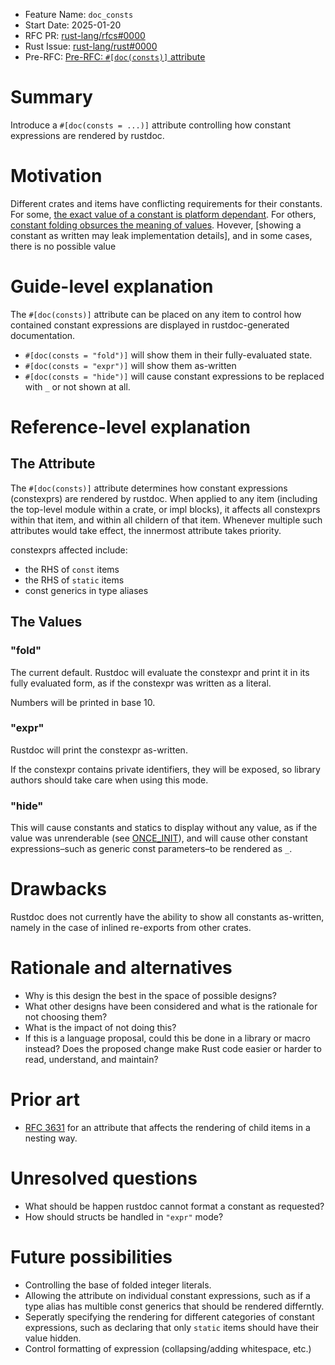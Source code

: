 - Feature Name: `doc_consts`
- Start Date: 2025-01-20
- RFC PR: [rust-lang/rfcs#0000](https://github.com/rust-lang/rfcs/pull/0000)
- Rust Issue: [rust-lang/rust#0000](https://github.com/rust-lang/rust/issues/0000)
- Pre-RFC: [Pre-RFC: `#[doc(consts)]` attribute](https://internals.rust-lang.org/t/pre-rfc-doc-consts-attribute/21987)

# Summary
[summary]: #summary

Introduce a `#[doc(consts = ...)]` attribute controlling how constant expressions are rendered by rustdoc.

# Motivation
[motivation]: #motivation

Different crates and items have conflicting requirements for their constants.
For some, [the exact value of a constant is platform dependant](https://internals.rust-lang.org/t/pre-rfc-doc-consts-attribute/21987/9).
For others, [constant folding obsurces the meaning of values](https://github.com/rust-lang/rust/issues/128347).
Hovever, [showing a constant as written may leak implementation details], 
and in some cases, there is no possible value 


# Guide-level explanation
[guide-level-explanation]: #guide-level-explanation

The `#[doc(consts)]` attribute can be placed on any item to control how contained constant expressions are displayed in rustdoc-generated documentation.

* `#[doc(consts = "fold")]` will show them in their fully-evaluated state.
* `#[doc(consts = "expr")]` will show them as-written
* `#[doc(consts = "hide")]` will cause constant expressions to be replaced with `_` or not shown at all.


# Reference-level explanation
[reference-level-explanation]: #reference-level-explanation


## The Attribute
The `#[doc(consts)]` attribute determines how constant expressions (constexprs) are rendered by rustdoc.
When applied to any item (including the top-level module within a crate, or impl blocks), it affects all constexprs within that item, and within all childern of that item.
Whenever multiple such attributes would take effect, the innermost attribute takes priority.

constexprs affected include:
* the RHS of `const` items
* the RHS of `static` items
* const generics in type aliases

## The Values

### "fold"
The current default.  Rustdoc will evaluate the constexpr and print it in its fully evaluated form, as if the constexpr was written as a literal.

Numbers will be printed in base 10.

### "expr"
Rustdoc will print the constexpr as-written.

If the constexpr contains private identifiers, they will be exposed, so library authors should take care when using this mode.

### "hide"
This will cause constants and statics to display without any value, as if the value was unrenderable (see [ONCE_INIT](https://doc.rust-lang.org/nightly/std/sync/constant.ONCE_INIT.html)), and will cause other constant expressions–such as generic const parameters–to be rendered as `_`.
<!--This is the technical portion of the RFC. Explain the design in sufficient detail that:

- Its interaction with other features is clear.
- It is reasonably clear how the feature would be implemented.
- Corner cases are dissected by example.

The section should return to the examples given in the previous section, and explain more fully how the detailed proposal makes those examples work. -->

# Drawbacks
[drawbacks]: #drawbacks

Rustdoc does not currently have the ability to show all constants as-written, namely in the case of inlined re-exports from other crates. 

# Rationale and alternatives
[rationale-and-alternatives]: #rationale-and-alternatives

- Why is this design the best in the space of possible designs?
- What other designs have been considered and what is the rationale for not choosing them?
- What is the impact of not doing this?
- If this is a language proposal, could this be done in a library or macro instead? Does the proposed change make Rust code easier or harder to read, understand, and maintain?

# Prior art
[prior-art]: #prior-art


- [RFC 3631](https://github.com/rust-lang/rfcs/pull/3631) for an attribute that affects the rendering of child items in a nesting way.

<!--- For language, library, cargo, tools, and compiler proposals: Does this feature exist in other programming languages and what experience have their community had?
- For community proposals: Is this done by some other community and what were their experiences with it?
- For other teams: What lessons can we learn from what other communities have done here?
- Papers: Are there any published papers or great posts that discuss this? If you have some relevant papers to refer to, this can serve as a more detailed theoretical background.

This section is intended to encourage you as an author to think about the lessons from other languages, provide readers of your RFC with a fuller picture.
If there is no prior art, that is fine - your ideas are interesting to us whether they are brand new or if it is an adaptation from other languages.

Note that while precedent set by other languages is some motivation, it does not on its own motivate an RFC.
Please also take into consideration that rust sometimes intentionally diverges from common language features.-->

# Unresolved questions
[unresolved-questions]: #unresolved-questions

- What should be happen rustdoc cannot format a constant as requested?
- How should structs be handled in `"expr"` mode?

<!--
- What parts of the design do you expect to resolve through the RFC process before this gets merged?
- What parts of the design do you expect to resolve through the implementation of this feature before stabilization?
- What related issues do you consider out of scope for this RFC that could be addressed in the future independently of the solution that comes out of this RFC?
-->

# Future possibilities
[future-possibilities]: #future-possibilities

- Controlling the base of folded integer literals.
- Allowing the attribute on individual constant expressions, such as if a type alias has multible const generics that should be rendered differntly.
- Seperatly specifying the rendering for different categories of constant expressions, such as declaring that only `static` items should have their value hidden.
- Control formatting of expression (collapsing/adding whitespace, etc.)

<!--Think about what the natural extension and evolution of your proposal would
be and how it would affect the language and project as a whole in a holistic
way. Try to use this section as a tool to more fully consider all possible
interactions with the project and language in your proposal.
Also consider how this all fits into the roadmap for the project
and of the relevant sub-team.

This is also a good place to "dump ideas", if they are out of scope for the
RFC you are writing but otherwise related.

If you have tried and cannot think of any future possibilities,
you may simply state that you cannot think of anything.

Note that having something written down in the future-possibilities section
is not a reason to accept the current or a future RFC; such notes should be
in the section on motivation or rationale in this or subsequent RFCs.
The section merely provides additional information. -->
